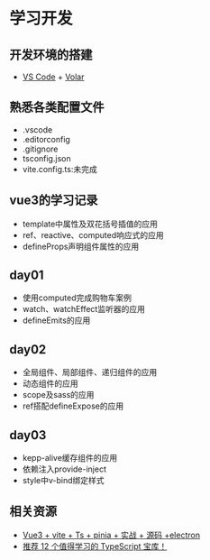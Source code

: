# 学习开发

## 开发环境的搭建
- [VS Code](https://code.visualstudio.com/) + [Volar](https://marketplace.visualstudio.com/items?itemName=Vue.volar)

## 熟悉各类配置文件
- .vscode
- .editorconfig
- .gitignore
- tsconfig.json
- vite.config.ts:未完成

## vue3的学习记录
- template中属性及双花括号插值的应用
- ref、reactive、computed响应式的应用
- defineProps声明组件属性的应用

## day01
- 使用computed完成购物车案例
- watch、watchEffect监听器的应用
- defineEmits的应用

## day02
- 全局组件、局部组件、递归组件的应用
- 动态组件的应用
- scope及sass的应用
- ref搭配defineExpose的应用

## day03
- kepp-alive缓存组件的应用
- 依赖注入provide-inject
- style中v-bind绑定样式

## 相关资源
- [Vue3 + vite + Ts + pinia + 实战 + 源码 +electron](https://www.bilibili.com/video/BV1dS4y1y7vd)
- [推荐 12 个值得学习的 TypeScript 宝库！](https://mp.weixin.qq.com/s/4ZYNN3KZLsttCoJuXfKTvw)
